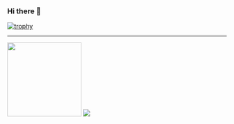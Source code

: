### Hi there 👋

[![trophy](https://github-profile-trophy.vercel.app/?username=shuikang)](https://github.com/ryo-ma/github-profile-trophy)

---

<div>
    <img height=170 src="https://github-readme-stats.vercel.app/api?username=shuikang&count_private=true&include_all_commits=true" />
    <img src="https://github-readme-stats.vercel.app/api/top-langs/?username=shuikang&layout=compact" />
<div>

<!--
**boat46450/boat46450** is a ✨ _special_ ✨ repository because its `README.md` (this file) appears on your GitHub profile.

Here are some ideas to get you started:

- 🔭 I’m currently working on ...
- 🌱 I’m currently learning ...
- 👯 I’m looking to collaborate on ...
- 🤔 I’m looking for help with ...
- 💬 Ask me about ...
- 📫 How to reach me: ...
- 😄 Pronouns: ...
- ⚡ Fun fact: ...
-->
